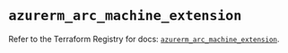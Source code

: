 # `azurerm_arc_machine_extension`

Refer to the Terraform Registry for docs: [`azurerm_arc_machine_extension`](https://registry.terraform.io/providers/hashicorp/azurerm/4.48.0/docs/resources/arc_machine_extension).
